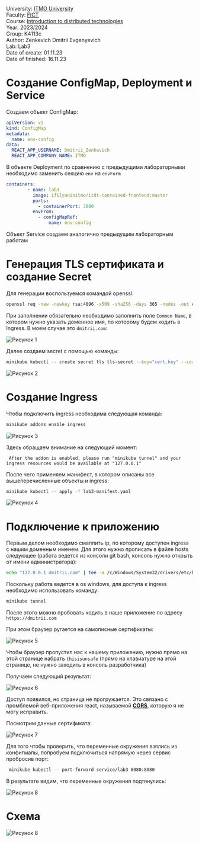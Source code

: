 University: [ITMO University](https://itmo.ru/ru/) \
Faculty: [FICT](https://fict.itmo.ru) \
Course: [Introduction to distributed technologies](https://github.com/itmo-ict-faculty/introduction-to-distributed-technologies) \
Year: 2023/2024 \
Group: K4113с \
Author: Zenkevich Dmitrii Evgenyevich \
Lab: Lab3 \
Date of create: 01.11.23 \
Date of finished: 16.11.23

# Создание ConfigMap, Deployment и Service

Создаем объект ConfigMap:

```yaml
apiVersion: v1
kind: ConfigMap
metadata:
  name: env-config
data:
  REACT_APP_USERNAME: Dmitrii_Zenkevich
  REACT_APP_COMPANY_NAME: ITMO
```
В объекте Deployment по сравнению с предыдущими лабораторными необходимо заменить секцию ``env`` на ``envForm``

```yaml
containers:
        - name: lab3
          image: ifilyaninitmo/itdt-contained-frontend:master
          ports:
            - containerPort: 3000
          envFrom:
            - configMapRef:
                name: env-config
```
Объект Service создаем аналогично предыдущим лабораторным работам

# Генерация TLS сертификата и создание Secret

Для генерации воспользуемся командой openssl:

```bash
openssl req -new -newkey rsa:4096 -x509 -sha256 -days 365 -nodes -out cert.crt -keyout cert.key
```
При заполнении обязательно необходимо заполнить поле ``Common Name``, в котором нужно указать доменное имя, по которому 
будем ходить в Ingress. В моем случае это ``dmitrii.com``:

![Рисунок 1](../lab3/source/certs.png)

Далее создаем secret c помощью команды:

```bash
minikube kubectl -- create secret tls tls-secret --key="cert.key" --cert="cert.crt"
```

![Рисунок 2](../lab3/source/secret.png)

# Создание Ingress

Чтобы подключить ingress необходима следующая команда:

```bash
minikube addons enable ingress
```

![Рисунок 3](../lab3/source/enable-ingress.png)

Здесь обращаем внимание на следующий момент:

`` After the addon is enabled, please run "minikube tunnel" and your ingress resources would be available at "127.0.0.1"``

После чего применяем манифест, в котором описаны все вышеперечисленные объекты и ingress:

```bash 
minikube kubectl -- apply -f lab3-manifest.yaml
```

![Рисунок 4](../lab3/source/apply.png)

# Подключение к приложению

Первым делом необходимо смаппить ip, по которому доступен ingress с нашим доменным именем.
Для этого нужно прописать в файле hosts следующее (работа ведется из консоли git bash, консоль нужно открыть
от имени администратора):

```bash
echo "127.0.0.1 dmitrii.com" | tee -a /c/Windows/System32/drivers/etc/hosts
```

Поскольку работа ведется в os windows, для доступа к ingress необходимо использовать команду:

```bash
minikube tunnel
```

После этого можно пробовать ходить в наше приложение по адресу ``https://dmitrii.com``

При этом браузер ругается на самописные сертификаты:

![Рисунок 5](../lab3/source/unsafe.png)

Чтобы браузер пропустил нас к нашему приложению, нужно прямо на этой странице набрать ``thisisunsafe``
(прямо на клавиатуре на этой странице, не нужно заходить в консоль разработчика)

Получаем следующий результат:

![Рисунок 6](../lab3/source/reactapp.png)

Доступ появился, но страница не прогружается. Это связано с промблемой веб-приложения react, называемой [**CORS**](https://www.telerik.com/blogs/all-you-need-to-know-cors-errors),
которую я не могу исправить.

Посмотрим данные сертификата:

![Рисунок 7](../lab3/source/my-cert.png)

Для того чтобы проверить, что переменные окружения взялись из конфигмапы, попробуем подключиться напрямую через сервис пробросив порт:

```bash
 minikube kubectl -- port-forward service/lab3 8080:8080
```

В результате видим, что переменные окружения подтянулись:

![Рисунок 8](../lab3/source/pow.png)

# Схема 

![Рисунок 8](../lab3/source/diagramm.png)